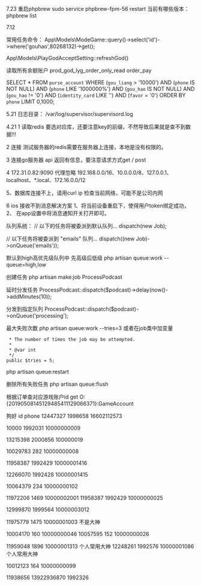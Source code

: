 
7.23
重启phpbrew
sudo service phpbrew-fpm-56 restart
当前有哪些版本：
phpbrew list

7.12

常用任务命令：
App\Models\ModeGame::query()->select('id')->where('gouhao',80268132)->get();

App\Models\PlayGodAcceptSetting::refreshGod()




读取所有余额账户
 prod_god_lyg_order_only_read order_pay

SELECT * FROM `purse_account` WHERE (`gou_liang` > '10000') AND (`phone` IS NOT NULL) AND (`phone` LIKE '1000000%') AND (`gou_hao` IS NOT NULL) AND (`gou_hao` != '0') AND (`identity_card` LIKE '') AND (`favor` = '0') ORDER BY `phone` LIMIT 0,1000;


5.21
日志目录：
/var/log/supervisor/supervisord.log

4.21
1 读取redis 要选对应库，还要注意key的前缀，不然导致后果就是查不到数据!!!

2 连接 测试服务器的redis需要在服务器上连接，本地是没有权限的。

3 连接go服务器 api 返回有信息，要注意请求方式get / post

4  172.31.0.82:9090 代理忽略 192.168.0.0/16、10.0.0.0/8、127.0.0.1、localhost、*.local、172.16.0.0/12


5、数据库连接不上，请用curl ip 检查当前网络，可能不是公司内网

6 ios 接收不到消息解决方案 1、将当前设备重启下，使得用户token绑定成功，  2、 在app设置中将消息通知开关打开即可。 

队列系统：
// 以下的任务将被委派到默认队列...
dispatch(new Job);

// 以下任务将被委派到 "emails" 队列...
dispatch((new Job)->onQueue('emails'));

默认到high高优先级队列中  先高级后低级
php artisan queue:work --queue=high,low 

创建任务
php artisan make:job ProcessPodcast

延时分发任务
 ProcessPodcast::dispatch($podcast)->delay(now()->addMinutes(10));

分发到指定队列 
 ProcessPodcast::dispatch($podcast)->onQueue('processing');

最大失败次数
 php artisan queue:work --tries=3
或者在job类中加变量

     * The number of times the job may be attempted.
     *
     * @var int
     */
    public $tries = 5;


php artisan queue:restart

删除所有失败任务
php artisan queue:flush


根据订单查对应游戏账户id 
get O:{20190508145129485411129066371}:GameAccount



狗好 	 id 		phone
12447327	1998658  16602112573

10000     1992031  10000000009

13215398  2000856  100000019

10029783  282  10000000008

11958387  1992429  10000001416

12266070  1992428  10000001415

10064379   234  10000000102

11972206	1469	10000002001
11958387	1992429   10000000025

 12999870   1999564  10000003012

 11975779   1475 10000001003  不是大神

10004170  160  10000000046
10057595 152  10000000026


 11959048  1896  10000001313 个人常用大神
 12248261  1992576   10000001086 个人常用大神

10012123  164  10000000099

11938656  13922936870  1992326
